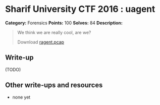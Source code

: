 # Sharif University CTF 2016 : uagent

**Category:** Forensics
**Points:** 100
**Solves:** 84
**Description:**

> We think we are really cool, are we?
> 
> Download [ragent.pcap](./ragent.pcap)


## Write-up

(TODO)

## Other write-ups and resources

* none yet
